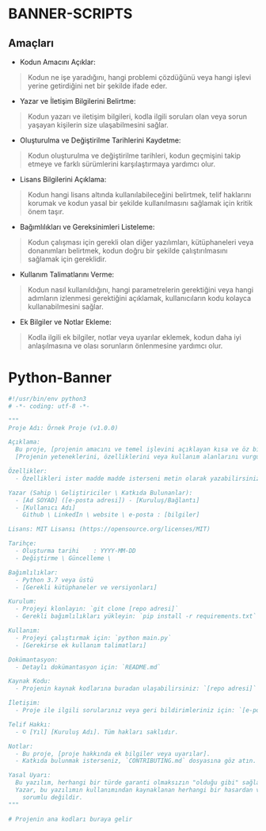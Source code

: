 # BANNER-SCRIPTS
## Amaçları
- Kodun Amacını Açıklar:
> Kodun ne işe yaradığını, hangi problemi çözdüğünü veya hangi işlevi yerine getirdiğini net bir şekilde ifade eder.

- Yazar ve İletişim Bilgilerini Belirtme:
> Kodun yazarı ve iletişim bilgileri, kodla ilgili soruları olan veya sorun yaşayan kişilerin size ulaşabilmesini sağlar.

- Oluşturulma ve Değiştirilme Tarihlerini Kaydetme:
> Kodun oluşturulma ve değiştirilme tarihleri, kodun geçmişini takip etmeye ve farklı sürümlerini karşılaştırmaya yardımcı olur.

- Lisans Bilgilerini Açıklama:
> Kodun hangi lisans altında kullanılabileceğini belirtmek, telif haklarını korumak ve kodun yasal bir şekilde kullanılmasını sağlamak için kritik önem taşır.

- Bağımlılıkları ve Gereksinimleri Listeleme:
> Kodun çalışması için gerekli olan diğer yazılımları, kütüphaneleri veya donanımları belirtmek, kodun doğru bir şekilde çalıştırılmasını sağlamak için gereklidir.

- Kullanım Talimatlarını Verme:
> Kodun nasıl kullanıldığını, hangi parametrelerin gerektiğini veya hangi adımların izlenmesi gerektiğini açıklamak, kullanıcıların kodu kolayca kullanabilmesini sağlar.

- Ek Bilgiler ve Notlar Ekleme:
> Kodla ilgili ek bilgiler, notlar veya uyarılar eklemek, kodun daha iyi anlaşılmasına ve olası sorunların önlenmesine yardımcı olur.



# Python-Banner
```python
#!/usr/bin/env python3
# -*- coding: utf-8 -*-

"""
Proje Adı: Örnek Proje (v1.0.0)

Açıklama:
  Bu proje, [projenin amacını ve temel işlevini açıklayan kısa ve öz bir cümle].
  [Projenin yeteneklerini, özelliklerini veya kullanım alanlarını vurgulayan ek bilgiler].

Özellikler:
  - Özellikleri ister madde madde isterseni metin olarak yazabilirsiniz

Yazar (Sahip \ Geliştiriciler \ Katkıda Bulunanlar): 
  - [Ad SOYAD] ([e-posta adresi]) - [Kuruluş/Bağlantı]
  - [Kullanıcı Adı]
    Github \ LinkedIn \ website \ e-posta : [bilgiler]

Lisans: MIT Lisansı (https://opensource.org/licenses/MIT)

Tarihçe:
  - Oluşturma tarihi    : YYYY-MM-DD
  - Değiştirme \ Güncelleme \ 

Bağımlılıklar:
  - Python 3.7 veya üstü
  - [Gerekli kütüphaneler ve versiyonları]

Kurulum:
  - Projeyi klonlayın: `git clone [repo adresi]`
  - Gerekli bağımlılıkları yükleyin: `pip install -r requirements.txt`

Kullanım:
  - Projeyi çalıştırmak için: `python main.py`
  - [Gerekirse ek kullanım talimatları]

Dokümantasyon:
  - Detaylı dokümantasyon için: `README.md`

Kaynak Kodu:
  - Projenin kaynak kodlarına buradan ulaşabilirsiniz: `[repo adresi]`

İletişim:
  - Proje ile ilgili sorularınız veya geri bildirimleriniz için: `[e-posta adresi]`

Telif Hakkı:
  - © [Yıl] [Kuruluş Adı]. Tüm hakları saklıdır.

Notlar:
  - Bu proje, [proje hakkında ek bilgiler veya uyarılar].
  - Katkıda bulunmak isterseniz, `CONTRIBUTING.md` dosyasına göz atın.

Yasal Uyarı:
  Bu yazılım, herhangi bir türde garanti olmaksızın "olduğu gibi" sağlanır.
  Yazar, bu yazılımın kullanımından kaynaklanan herhangi bir hasardan veya kayıptan
    sorumlu değildir.
"""

# Projenin ana kodları buraya gelir
```
